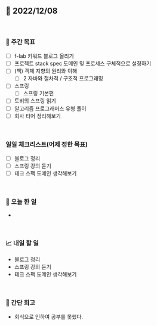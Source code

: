 ## 📅 2022/12/08

<br/>

### 🏹 주간 목표

- [ ] f-lab 키워드 블로그 올리기
- [ ] 프로젝트 stack spec 도메인 및 프로세스 구체적으로 설정하기
- [ ] (책) 객체 지향의 원리와 이해
  - [ ] 2 자바와 절차적 / 구조적 프로그래밍
- [ ] 스프링
  - [ ] 스프링 기본편
- [ ] 토비의 스프링 읽기
- [ ] 알고리즘 프로그래머스 유형 풀이
- [ ] 회사 티어 정리해보기

<br/>

### 일일 체크리스트(어제 정한 목표)

- [ ] 블로그 정리
- [ ] 스프링 강의 듣기
- [ ] 테크 스팩 도메인 생각해보기

<br/>

### 💯 오늘 한 일

- 

<br/>

### 📈 내일 할 일

- 블로그 정리
- 스프링 강의 듣기
- 테크 스팩 도메인 생각해보기

<br/>

### 🧐 간단 회고

- 회식으로 인하여 공부를 못했다.